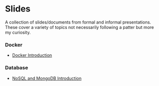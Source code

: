 # Slides
A collection of slides/documents from formal and informal presentations.
These cover a variety of topics not necessarily following a patter but more my curiosity.

### Docker

* [Docker Introduction](https://github.com/sinzianag/slides/blob/master/Containers%20and%20Docker.pdf)


### Database

* [NoSQL and MongoDB Introduction](https://github.com/sinzianag/slides/blob/master/NoSQL.pdf)
